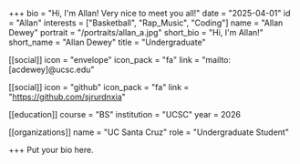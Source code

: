 +++
bio = "Hi, I'm Allan! Very nice to meet you all!"
date = "2025-04-01"
id = "Allan"
interests = ["Basketball", "Rap_Music", "Coding"]
name = "Allan Dewey"
portrait = "/portraits/allan_a.jpg"
short_bio = "Hi, I'm Allan!"
short_name = "Allan Dewey"
title = "Undergraduate"

[[social]]
    icon = "envelope"
    icon_pack = "fa"
    link = "mailto:[acdewey]@ucsc.edu"

[[social]]
    icon = "github"
    icon_pack = "fa"
    link = "https://github.com/sjrurdnxia"

[[education]]
    course = "BS"
    institution = "UCSC"
    year = 2026
    
[[organizations]]
    name = "UC Santa Cruz"
    role = "Undergraduate Student"

+++
Put your bio here.